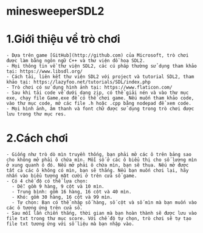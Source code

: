 # minesweeperSDL2
# 1.Giới thiệu về trò chơi
    - Dựa trên game [GitHub](http://github.com) của Microsoft, trò chơi được làm bằng ngôn ngữ C++ và thư viện đồ hoạ SDL2.
    - Mọi thông tin về thư viện SDL2, các cú pháp thường sử dụng tham khảo tại: https://www.libsdl.org/
    - Cách tải, liên kết thư viện SDL2 với project và tutorial SDL2, tham khảo tại: https://lazyfoo.net/tutorials/SDL/index.php
    - Trò chơi có sử dụng hình ảnh tại: https://www.flaticon.com/
    - Sau khi tải code về dưới dạng zip, có thể giải nén và vào thư mục exe, chạy file Game.exe để có thể chơi game. Nếu muốn tham khảo code, vào thư mục code, mở các file .h hoặc .cpp bằng nodepad để xem code. 
    - Mọi hình ảnh, âm thanh và font chữ được sử dụng trong trò chơi được lưu trong thư mục res.
 # 2.Cách chơi
    - Giống như trò dò mìn truyền thống, bạn phải mở các ô trên bảng sao cho không mở phải ô chứa mìn. Mỗi số ở các ô biểu thị cho số lượng mìn ở xung quanh ô đó. Nếu mở phải ô chứa mìn, bạn sẽ thua. Nếu mở được tất cả các ô không có mìn, bạn sẽ thắng. Nếu bạn muốn chơi lại, hãy nhấn vào biểu tượng mặt cười ở trên cửa sổ game. 
    - Có 4 chế độ có thể lựa chọn:
      - Dễ: gồm 9 hàng, 9 cột và 10 mìn.
      - Trung bình: gồm 16 hàng, 16 cột và 40 mìn.
      - Khó: gồm 30 hàng, 16 cột và 99 mìn.
      - Tự chọn: Bạn có thể nhập số hàng, số cột và số mìn mà bạn muốn vào các ô tương ứng trên cửa sổ. 
    - Sau mỗi lần chiến thắng, thời gian mà bạn hoàn thành sẽ được lưu vào file txt trong thư mục score. Với chế độ tự chọn, trò chơi sẽ tự tạo file txt tương ứng với số liệu mà bạn nhập vào. 
     

